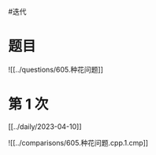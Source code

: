 #迭代

# 题目

![[../questions/605.种花问题]]

# 第 1 次

[[../daily/2023-04-10]]

![[../comparisons/605.种花问题.cpp.1.cmp]]